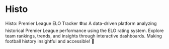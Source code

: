 # Histo
Histo: Premier League ELO Tracker ⚽📊 A data-driven platform analyzing historical Premier League performance using the ELO rating system. Explore team rankings, trends, and insights through interactive dashboards. Making football history insightful and accessible! 🚀
